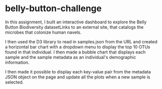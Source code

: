 # belly-button-challenge

In this assignment, I built an interactive dashboard to explore the Belly Button Biodiversity datasetLinks to an external site, that catalogs the microbes that colonize human navels.

I then used the D3 library to read in samples.json from the URL and created a horizontal bar chart with a dropdown menu to display the top 10 OTUs found in that individual. I then made a bubble chart that displays each sample and the sample metadata as an individual's demographic information.

I then made it possible to display each key-value pair from the metadata JSON object on the page and update all the plots when a new sample is selected. 
